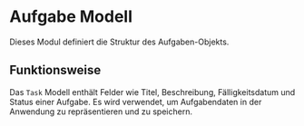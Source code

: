 # Aufgabe Modell

Dieses Modul definiert die Struktur des Aufgaben-Objekts.

## Funktionsweise

Das `Task` Modell enthält Felder wie Titel, Beschreibung, Fälligkeitsdatum und Status einer Aufgabe. Es wird verwendet, um Aufgabendaten in der Anwendung zu repräsentieren und zu speichern.